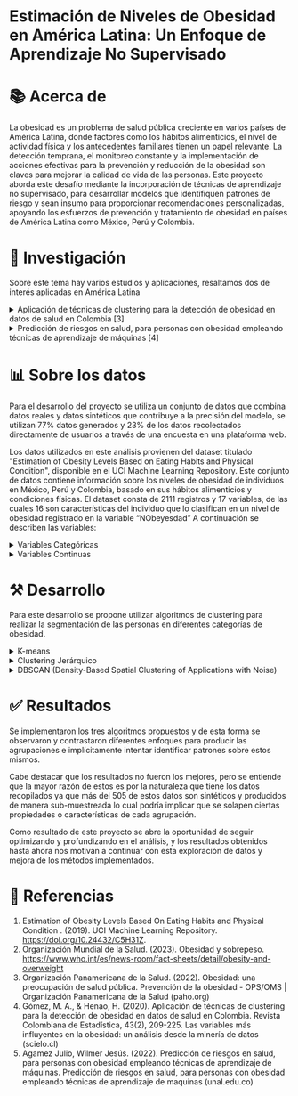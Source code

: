 # Estimación de Niveles de Obesidad en América Latina: Un Enfoque de Aprendizaje No Supervisado


  
# **:books: Acerca de**

La obesidad es un problema de salud pública creciente en varios países de América Latina, donde factores como los hábitos alimenticios, el nivel de actividad física y los antecedentes familiares tienen un papel relevante. La detección temprana, el monitoreo constante y la implementación de acciones efectivas para la prevención y reducción de la obesidad son claves para mejorar la calidad de vida de las personas.
Este proyecto aborda este desafío mediante la incorporación de técnicas de aprendizaje no supervisado, para desarrollar modelos que identifiquen patrones de riesgo y sean insumo para proporcionar recomendaciones personalizadas, apoyando los esfuerzos de prevención y tratamiento de obesidad en países de América Latina como México, Perú y Colombia.



# **:open_file_folder: Investigación**

Sobre este tema hay varios estudios y aplicaciones, resaltamos dos de interés aplicadas en América Latina

<details>
  <summary>Aplicación de técnicas de clustering para la detección de obesidad en datos de salud en Colombia [3]</summary>
  <p>Este estudio aplica técnicas de clustering, como K-means y clustering jerárquico, para analizar datos de salud en Colombia y clasificar a los individuos en diferentes niveles de obesidad. El enfoque permite una mejor comprensión de los patrones de obesidad en la población colombiana y facilita la formulación de estrategias de intervención localizadas.</p>
</details>

<details>
  <summary>Predicción de riesgos en salud, para personas con obesidad empleando técnicas de aprendizaje de máquinas [4]</summary>
  <p>Este artículo investiga el uso de técnicas de aprendizaje no supervisado, incluyendo PCA y clustering, para analizar datos de obesidad en una muestra representativa de la población colombiana. El estudio muestra cómo estas técnicas pueden mejorar la identificación de patrones y tendencias relacionadas con la obesidad.</p>
</details>


# **:bar_chart: Sobre los datos**

Para el desarrollo del proyecto se utiliza un conjunto de datos que combina datos reales y datos sintéticos que contribuye a la precisión del modelo, se utilizan 77% datos generados y 23% de los datos recolectados directamente de usuarios a través de una encuesta en una plataforma web.

Los datos utilizados en este análisis provienen del dataset titulado "Estimation of Obesity Levels Based on Eating Habits and Physical Condition", disponible en el UCI Machine Learning Repository. Este conjunto de datos contiene información sobre los niveles de obesidad de individuos en México, Perú y Colombia, basado en sus hábitos alimenticios y condiciones físicas. 
El dataset consta de 2111 registros y 17 variables, de las cuales 16 son características del individuo que lo clasifican en un nivel de obesidad registrado en la variable “NObeyesdad” A continuación se describen las variables:

<details>
  <summary>Variables Categóricas</summary>
  <p>Gender: Género del individuo (Masculino/Femenino).
    
family_history_with_overweight: Indica si el individuo tiene antecedentes familiares de sobrepeso (Sí/No).

FAVC: Indica si el individuo consume alimentos altos en calorías frecuentemente (Sí/No).

CAEC: Indica si el individuo consume alimentos entre comidas (No/Sí).

SMOKE: Indica si el individuo fuma (Sí/No).

SCC: Indica si el individuo monitorea las calorías que consume diariamente (Sí/No).

CALC: Frecuencia con la que el individuo consume alcohol (Nunca/Rara vez/Frecuentemente/Siempre).

MTRANS: Medio de transporte que el individuo utiliza normalmente (Automóvil/Moto/Bicicleta/A pie/Transporte público).

NObeyesdad: Nivel de obesidad, categorizado en 'Insufficient_Weight', 'Normal_Weight', 'Overweight_Level_I', 'Overweight_Level_II', 'Obesity_Type_I', 'Obesity_Type_II' y 'Obesity_Type_III'.
</p>
</details>

<details>
  <summary>Variables Continuas</summary>
  <p>Age: Edad del individuo (en años).
    
Height: Altura del individuo (en metros).

Weight: Peso del individuo (en kilogramos).

NCP: Número de comidas principales que el individuo consume diariamente.

CH2O: Cantidad de agua que el individuo consume diariamente (en litros).

FAF: Frecuencia de actividad física del individuo (en días por semana).

TUE: Tiempo de uso de dispositivos tecnológicos por día (en horas).</p>
</details>



# **:hammer_and_pick: Desarrollo**

Para este desarrollo se propone utilizar algoritmos de clustering para realizar la segmentación de las personas en diferentes categorías de obesidad.

<details>
  <summary>K-means</summary>
  <p>Puede ser un método adecuado en este contexto por su simplicidad y eficiencia computacional, así como su capacidad de manejar datos categóricos y continuos. Con este algoritmo se pueden clasificar a las personas en diferentes niveles de riesgo de obesidad basándose en sus hábitos alimenticios, actividad física, y otras variables de salud.</p>
</details>

<details>
  <summary>Clustering Jerárquico</summary>
  <p>Con este algoritmo se puede construir una jerarquía de clusters para visualizar cómo los individuos se agrupan progresivamente a diferentes niveles, proporcionando una comprensión más detallada de la estructura de los datos. Adicionalmente, puede ser útil para identificar factores críticos que contribuyen a la obesidad.</p>
</details>

<details>
  <summary>DBSCAN (Density-Based Spatial Clustering of Applications with Noise)</summary>
  <p>La capacidad de este algoritmo para identificar clusters irregulares y detectar ruido puede ser valiosa en este desarrollo, ya que puede diferenciar grupos de personas en riesgo de obesidad de forma más clara y así mismo identificar los individuos que no encajan claramente con los patrones. Adicionalemnte, al utilizar datos reales y sintéticos es clave contar con un buen manejo de outliers o ruido en los datos.</p>
</details>



# **:white_check_mark: Resultados**

Se implementaron los tres algoritmos propuestos y de esta forma se observaron y contrastaron diferentes enfoques para producir las agrupaciones e implícitamente intentar identificar patrones sobre estos mismos.

Cabe destacar que los resultados no fueron los mejores, pero se entiende que la mayor razón de estos es por la naturaleza que tiene los datos recopilados ya que más del 505 de estos datos son sintéticos y producidos de manera sub-muestreada lo cual podría implicar que se solapen ciertas propiedades o características de cada agrupación. 

Como resultado de este proyecto se abre la oportunidad de seguir optimizando y profundizando en el análisis, y los resultados obtenidos hasta ahora nos motivan a continuar con esta exploración de datos y mejora de los métodos implementados.



# **:page_with_curl: Referencias**

1. Estimation of Obesity Levels Based On Eating Habits and Physical Condition . (2019). UCI Machine Learning Repository. https://doi.org/10.24432/C5H31Z.
2. Organización Mundial de la Salud. (2023). Obesidad y sobrepeso.  https://www.who.int/es/news-room/fact-sheets/detail/obesity-and-overweight
3. Organización Panamericana de la Salud. (2022). Obesidad: una preocupación de salud pública. Prevención de la obesidad - OPS/OMS | Organización Panamericana de la Salud (paho.org)
4. Gómez, M. A., & Henao, H. (2020). Aplicación de técnicas de clustering para la detección de obesidad en datos de salud en Colombia. Revista Colombiana de Estadística, 43(2), 209-225. Las variables más influyentes en la obesidad: un análisis desde la minería de datos (scielo.cl)
5. Agamez Julio, Wilmer Jesús. (2022). Predicción de riesgos en salud, para personas con obesidad empleando técnicas de aprendizaje de máquinas. Predicción de riesgos en salud, para personas con obesidad empleando técnicas de aprendizaje de maquinas (unal.edu.co)

